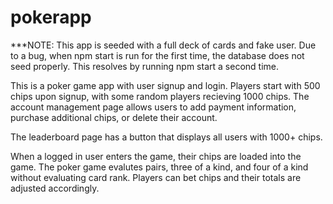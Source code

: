 # pokerapp

***NOTE: This app is seeded with a full deck of cards and fake user.  Due to a bug, when npm start is run for the first time, 
the database does not seed properly. This resolves by running npm start a second time.

This is a poker game app with user signup and login. Players start with 500 chips upon signup, with some random players 
recieving 1000 chips.  The account management page allows users to add payment information, purchase additional chips, or delete their account.

The leaderboard page has a button that displays all users with 1000+ chips.  

When a logged in user enters the game, their chips are loaded into the game.  The poker game evalutes pairs, three of a kind, 
and four of a kind without evaluating card rank.  Players can bet chips and their totals are adjusted accordingly.  


